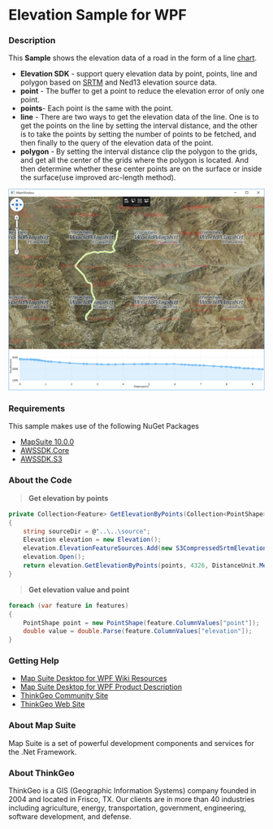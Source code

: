 
# Elevation Sample for WPF
### Description
This **Sample**   shows the elevation data of a road in the form of a line [chart][1].

- **Elevation SDK** - support query elevation data by point, points, line and polygon based on [SRTM][2] and Ned13 elevation source data.
 - **point** - The buffer to get a point to reduce the elevation error of only one point.
 - **points**- Each point is the same with the point.
 - **line** - There are two ways to get the elevation data of the line. One is to get the points on the line by setting the interval distance, and the other is to take the points by setting the number of points to be fetched, and then finally to the query of the elevation data of the point.
 - **polygon** - By setting the interval distance clip the polygon to the grids, and get all the center of the grids where the polygon is located. And then determine whether these center points are on the surface or inside the surface(use improved arc-length method).

![Alt text](./Capture.PNG)

### Requirements
This sample makes use of the following NuGet Packages

- [MapSuite 10.0.0][4]
- [AWSSDK.Core][5]
- [AWSSDK.S3][6]

### About the Code
>**Get elevation by points**
```cs
private Collection<Feature> GetElevationByPoints(Collection<PointShape> points)
{
	string sourceDir = @"..\..\source";
	Elevation elevation = new Elevation();
	elevation.ElevationFeatureSources.Add(new S3CompressedSrtmElevationFeatureSource(sourceDir + @"\index.shp", sourceDir, 3601, 3601, 1.0, 1.0, sourceDir));
	elevation.Open();
	return elevation.GetElevationByPoints(points, 4326, DistanceUnit.Meter);
}
```
> **Get elevation value and point**
```cs
foreach (var feature in features)
{
	PointShape point = new PointShape(feature.ColumnValues["point"]);
	double value = double.Parse(feature.ColumnValues["elevation"]);
}
```

### Getting Help
- [Map Suite Desktop for WPF Wiki Resources][7]
- [Map Suite Desktop for WPF Product Description][8]
- [ThinkGeo Community Site][9]
- [ThinkGeo Web Site][10]

### About Map Suite
Map Suite is a set of powerful development components and services for the .Net Framework.

### About ThinkGeo
ThinkGeo is a GIS (Geographic Information Systems) company founded in 2004 and located in Frisco, TX. Our clients are in more than 40 industries including agriculture, energy, transportation, government, engineering, software development, and defense.


  [1]: https://lvcharts.net/App/examples/v1/wpf/Basic%20Line%20Chart
  [2]: https://dds.cr.usgs.gov/srtm/version2_1/Documentation/SRTM_Topo.pdf
  [4]: https://www.nuget.org/packages?q=ThinkGeo
  [5]: https://www.nuget.org/packages?q=AWSSDK
  [6]: https://www.nuget.org/packages?q=AWSSDK
  [7]: http://wiki.thinkgeo.com/wiki/map_suite_desktop_for_wpf
  [8]: https://thinkgeo.com/desktop
  [9]: http://community.thinkgeo.com/
  [10]: https://www.thinkgeo.com/
